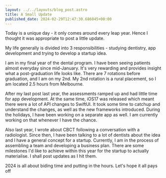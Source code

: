 ```yaml
---
layout: ../../layouts/blog_post.astro
title: A Small Update
published_date: 2024-02-29T12:47:30.686045+00:00
---
```


Today is a unique day - it only comes around every leap year. Hence I thought it was appropriate to post a little update.

My life generally is divided into 3 responsibilities - studying dentistry, app development and trying to develop a startup idea.

I am in my final year of the dental program. I have been seeing patients almost everyday since mid-January. It's very rewarding and provides insight what a post-graduation life looks like. There are 7 rotations before graduation, and I am on my 2nd. My 2nd rotation is a rural placement, so I am located 2.5 hours from Melbourne.

After my last post last year, the assessments ramped up and had little time for app development. At the same time, iOS17 was released which meant there were a lot of API changes to SwiftUI. It took some time to catchup and understand the changes, as well as the new frameworks introduced. During the holidays, I have been working on a separate app as well. I am currently working on that whenever I have the chance.

Also last year, I wrote about CBCT following a conversation with a radiologist. Since then, I have been talking to a lot of dentists about the idea and I have a general concept for a startup. Currently, I am in the process of assembling a team and developing a business plan. There are some milestones I'd like to achieve within this year for the startup to actually materialise. I shall post updates as I hit them.

2024 is all about biding time and putting in the hours. Let's hope it all pays off
